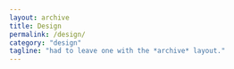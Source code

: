 ```yaml
---
layout: archive
title: Design
permalink: /design/
category: "design"
tagline: "had to leave one with the *archive* layout."
---
```

